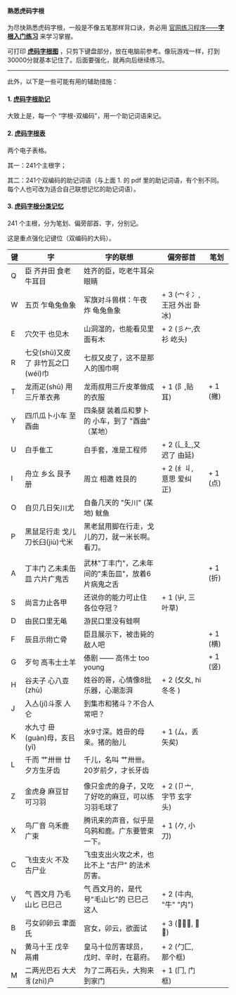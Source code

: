 #### 熟悉虎码字根

为尽快熟悉虎码字根，一般是不像五笔那样背口诀，务必用 [官网练习程序——**字根入门练习**](https://tiger-code.com/practice) 来学习掌握。

可打印 [**虎码字根图**](https://github.com/impishian/input_method/blob/main/%E8%99%8E%E7%A0%81/%E8%99%8E%E7%A0%81%E5%AD%97%E6%A0%B9%E5%9B%BE.jpg) ，只剪下键盘部分，放在电脑前参考。像玩游戏一样，打到30000分就基本记住了。后面要强化，就再向后继续练习。

----

此外，以下是一些可能有用的辅助措施：

#### 1. [虎码字根助记](https://github.com/impishian/input_method/blob/main/%E8%99%8E%E7%A0%81/%E8%99%8E%E7%A0%81%E5%AD%97%E6%A0%B9%E5%8A%A9%E8%AE%B0.pdf)

大致上是，每一个 “字根-双编码”，用一个助记词语来记。

#### 2. [虎码字根表](https://github.com/impishian/input_method/blob/main/%E8%99%8E%E7%A0%81/%E8%99%8E%E7%A0%81%E5%AD%97%E6%A0%B9%E8%A1%A8.pdf)

两个电子表格。 

其一：241个主根字；

其二：241个双编码的助记词语（与上面 1. 的 pdf 里的助记词语，有个别不同。 每个人也可改为适合自己联想记忆的助记词语）。

#### 3. [虎码字根分类记忆](https://github.com/impishian/input_method/blob/main/%E8%99%8E%E7%A0%81/%E8%99%8E%E7%A0%81%E5%AD%97%E6%A0%B9%E5%88%86%E7%B1%BB%E8%AE%B0%E5%BF%86.pdf)

241 个主根，分为笔划、偏旁部首、字，分别记。

这是重点强化记键位（双编码的大码）。

|  键   | 字 | 字的联想 | 偏旁部首 | 笔划 |
|-------|----------|--------|--------|--------|
| Q | 臣 齐井田 食老牛耳目   |  姓齐的臣，吃老牛耳朵眼睛       |        |
| W | 五页 乍龟兔鱼象       |  军旗对斗兽棋：午夜 炸  龟兔鱼象    |+ 3 (宀彳冫,王冠 外出 卧冰) |
| E | 穴欠干 也见木         |  山洞湿的，也能看见里面有木      | + 2 (彡𠂉,衣衫 屹头)|
| R | 七殳(shū)又皮了 非竹瓦之囗(wéi)巾 | 七叔又皮了，这不是那人的围巾啊 |
| T | 龙雨疋(shū) 用三斤革衣弗  |  龙雨叔用三斤皮革做成的衣服    | + 1 (阝,贴耳)    |    + 1 (撇)
| Y | 四爪瓜卜小车 至酉曲 | 四条腿 装着瓜和萝卜的 小车，到了 "酉曲" （某地） |
| U | 白手隹工          | 白手套，准是工程师           |+ 2 (辶廴,又迟了 由延) |
| I | 舟立 乡幺 艮予册   | 周立 相邀 姓艮的           |+ 2 (纟丩, 意思 爱纠正)     |   + 1 (点)
| O | 自贝几日矢川尤   | 自备几天的 "矢川" (某地) 鱿鱼 |
| P | 黑鼠足行走 戈儿刀长臼(jiù)弋米 | 黑老鼠用脚在行走，戈儿的刀，就一米长啊。看刀。  |
| |  | |
| A | 丁丰门 乙未耒缶皿 六片疒鬼舌  | 武林"丁丰门"，乙未年间的"耒缶皿"，放着6片病鬼之舌  |        |  + 1 (折)
| S | 尚言力止各甲       |  还说你的能力可止住 各位夺冠？     | + 1 (屮, 三叶草) |
| D | 由民口里无黾 | 游民口里没有蛙啊  |
| F | 辰且示㡀亡骨     |  臣且展示下，被击毙的敌人吧          |        |   + 1 (横)
| G | 歹句 高韦士土羊   | 傣剧 —— 高伟士 too young        |        |  + 1 (竖)
| H | 谷夫子 心八壴(zhù)   |  姓谷的哥，心情像8批乐器，心潮澎湃     | + 2 (攵夂, hi冬冬 ) |
| J | 入亼(jí)斗豕 人仑 | 到集市和猪斗？不合人常吧？  |
| K | 水九寸 毌(guàn)母，亥㠯(yǐ)   |  水9寸深。姓毌的母亲。猪的胎儿   | + 1 (厶，丢矢矣) |
| L | 千而 艹卅卌 廿夕方生牙齿 | 千儿，名叫 艹卅卌。20岁前夕，才长牙齿  |
| |  |   |
| Z | 金虎身 麻豆甘 可习羽   |  像只金虎的身子，又吃了好吃的麻豆，可以练习羽毛球了    | + 2 (卩亠, 字节 玄字头) |
| X | 鸟厂音 乌禾鹿 广束    |  腾讯来的声音，似乎是乌鸦和鹿。广东要管束一下。  | + 1 (𠂊, 小刀) |
| C | 飞虫支火 不及 古尸业 |  飞虫支出火攻之术，也比不上 "古尸" 的法术厉害。  |
| V | 气 西文月 乃毛山匕 已巳己  |  气 西文月的，是代号"毛山匕"的 已巳己 这人    | + 2 (㐄禸, "牛" "内") |
| B | 弓女卯卵云 聿面氏   |   宫女，卯云，欲面试      | + 3 (𠂎乂𫜹, 背框) |
| N | 黄马十王 戊辛 鬲甫    |  皇马十位厉害球员， 戊时、辛时，在葛府。  | + 2 (勹匚, 那个框) |
| M | 二两光巴石 大犬豸(zhì)户  |  为了二两石头，大狗来到家门        | + 1 (冂, 门框) |
